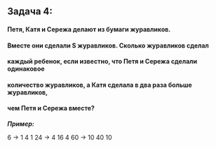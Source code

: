 ## Задача 4: 
#### Петя, Катя и Сережа делают из бумаги журавликов. 
#### Вместе они сделали S журавликов. Сколько журавликов сделал 
#### каждый ребенок, если известно, что Петя и Сережа сделали одинаковое
#### количество журавликов, а Катя сделала в два раза больше журавликов, 
#### чем Петя и Сережа вместе?

*__Пример:__*

6 -> 1  4  1
24 -> 4  16  4
    60 -> 10  40  10